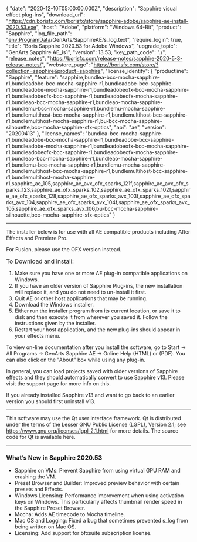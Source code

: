 {
  "date": "2020-12-10T05:00:00.000Z",
  "description": "Sapphire visual effect plug-ins",
  "download_url": "https://cdn.borisfx.com/borisfx/store/sapphire-adobe/sapphire-ae-install-2020.53.exe",
  "host": "Adobe",
  "platform": "Windows 64-Bit",
  "product": "Sapphire",
  "log_file_path": "<env:ProgramData>/GenArts/SapphireAE/s_log.text",
  "require_login": true,
  "title": "Boris Sapphire 2020.53 for Adobe Windows",
  "upgrade_topic": "GenArts Sapphire AE_is1",
  "version": 13.53,
  "key_path_code": "./",
  "release_notes": "https://borisfx.com/release-notes/sapphire-2020-5-3-release-notes/",
  "webstore_page": "https://borisfx.com/store/?collection=sapphire&product=sapphire",
  "license_identity": {
    "productline": "Sapphire",
    "feature": "sapphire,bundlea-bcc-mocha-sapphire-r1,bundleadobe-bcc-mocha-sapphire-r1,bundleadobe-bcc-sapphire-r1,bundleadobe-mocha-sapphire-r1,bundleadobeofx-bcc-mocha-sapphire-r1,bundleadobeofx-bcc-sapphire-r1,bundleadobeofx-mocha-sapphire-r1,bundleao-bcc-mocha-sapphire-r1,bundleao-mocha-sapphire-r1,bundlemu-bcc-mocha-sapphire-r1,bundlemu-mocha-sapphire-r1,bundlemultihost-bcc-mocha-sapphire-r1,bundlemultihost-bcc-sapphire-r1,bundlemultihost-mocha-sapphire-r1,bu-bcc-mocha-sapphire-silhouette,bcc-mocha-sapphire-sfx-optics",
    "api": "ae",
    "version": "20200413"
  },
  "license_names": "bundlea-bcc-mocha-sapphire-r1,bundleadobe-bcc-mocha-sapphire-r1,bundleadobe-bcc-sapphire-r1,bundleadobe-mocha-sapphire-r1,bundleadobeofx-bcc-mocha-sapphire-r1,bundleadobeofx-bcc-sapphire-r1,bundleadobeofx-mocha-sapphire-r1,bundleao-bcc-mocha-sapphire-r1,bundleao-mocha-sapphire-r1,bundlemu-bcc-mocha-sapphire-r1,bundlemu-mocha-sapphire-r1,bundlemultihost-bcc-mocha-sapphire-r1,bundlemultihost-bcc-sapphire-r1,bundlemultihost-mocha-sapphire-r1,sapphire_ae_105,sapphire_ae_avx_ofx_sparks_121f,sapphire_ae_avx_ofx_sparks_123,sapphire_ae_ofx_sparks_102,sapphire_ae_ofx_sparks_102f,sapphire_ae_ofx_sparks_128,sapphire_ae_ofx_sparks_avx_103f,sapphire_ae_ofx_sparks_avx_104,sapphire_ae_ofx_sparks_avx_104f,sapphire_ae_ofx_sparks_avx_105,sapphire_ae_ofx_sparks_avx_106,bu-bcc-mocha-sapphire-silhouette,bcc-mocha-sapphire-sfx-optics"
}
<hr>

The installer below is for use with all AE compatible products including After Effects and Premiere Pro.

For Fusion, please use the OFX version instead.

<span style="font-size: 1rem;">To Download and install:</span>

1. Make sure you have one or more AE plug-in compatible applications on Windows.
2. If you have an older version of Sapphire Plug-ins, the new installation will replace it, and you do not need to un-install it first.
3. Quit AE or other host applications that may be running.
4. Download the Windows installer.
5. Either run the installer program from its current location, or save it to disk and then execute it from wherever you saved it. Follow the instructions given by the installer.
6. Restart your host application, and the new plug-ins should appear in your effects menu.

To view on-line documentation after you install the software, go to Start -> All Programs -> GenArts Sapphire AE -> Online Help (HTML) or (PDF). You can also click on the "About" box while using any plug-in.

In general, you can load projects saved with older versions of Sapphire effects and they should automatically convert to use Sapphire v13. Please visit the support page for more info on this.

If you already installed Sapphire v13 and want to go back to an earlier version you should first uninstall v13.

---

This software may use the Qt user interface framework. Qt is distributed under the terms of the Lesser GNU Public License (LGPL), Version 2.1; see https://www.gnu.org/licenses/lgpl-2.1.html for more details. The source code for Qt is available here.

<hr>


### What’s New in Sapphire 2020.53

* Sapphire on VMs: Prevent Sapphire from using virtual GPU RAM and crashing the VM.
* Preset Browser and Builder: Improved preview behavior with certain presets and Effects.
* Windows Licensing: Performance improvement when using activation keys on Windows.  This particularly affects thumbnail render speed in the Sapphire Preset Browser.
* Mocha: Adds AE timecode to Mocha timeline.
* Mac OS and Logging: Fixed a bug that sometimes prevented s_log from being written on Mac OS.
* Licensing: Add support for bfxsuite subscription license.
